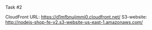 Task #2

CloudFront URL: https://d1mfbnuijmmi0.cloudfront.net/
S3-website: http://nodejs-shop-fe-v2.s3-website-us-east-1.amazonaws.com/
